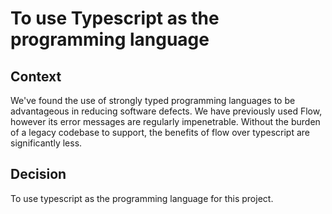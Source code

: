 # To use Typescript as the programming language

## Context

We've found the use of strongly typed programming languages to be advantageous in reducing software defects. We have previously used Flow, however its error messages are regularly impenetrable. Without the burden of a legacy codebase to support, the benefits of flow over typescript are significantly less.

## Decision

To use typescript as the programming language for this project.

